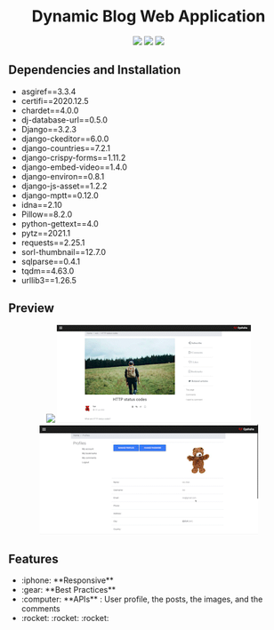 <h1 align='center'>Dynamic Blog Web Application </h1>

<p align='center'>
  <img src='https://img.shields.io/badge/Django-092E20?style=for-the-badge&logo=django&logoColor=white' height='20'>
  <img src='https://img.shields.io/badge/MySQL-00000F?style=for-the-badge&logo=mysql&logoColor=white' height='20'>
  <img src='https://img.shields.io/badge/Bootstrap-563D7C?style=for-the-badge&logo=bootstrap&logoColor=white' height='20'>
</p>

<h2>Dependencies and Installation</h2>
<ul>
  <li>asgiref==3.3.4</li>
  <li>certifi==2020.12.5</li>
  <li>chardet==4.0.0</li>
  <li>dj-database-url==0.5.0</li>
  <li>Django==3.2.3</li>
  <li>django-ckeditor==6.0.0</li>
  <li>django-countries==7.2.1</li>
  <li>django-crispy-forms==1.11.2</li>
  <li>django-embed-video==1.4.0</li>
  <li>django-environ==0.8.1</li>
  <li>django-js-asset==1.2.2</li>
  <li>django-mptt==0.12.0</li>
  <li>idna==2.10</li>
  <li>Pillow==8.2.0</li>
  <li>python-gettext==4.0</li>
  <li>pytz==2021.1</li>
  <li>requests==2.25.1</li>
  <li>sorl-thumbnail==12.7.0</li>
  <li>sqlparse==0.4.1</li>
  <li>tqdm==4.63.0</li>
  <li>urllib3==1.26.5</li>
</ul>

<h2>Preview</h2>
<p align='center'>
  <img src='./gif/01.gif'>
  <img src='./gif/02.gif'>
  <img src='./gif/04.gif'>
</p>

<h2>Features</h2>
<ul>
  <li>:iphone: **Responsive** </li>
  <li>:gear: **Best Practices** </li>
  <li>:computer: **APIs** :  User profile, the posts, the images, and the comments </li>
  <li> :rocket: :rocket: :rocket: </li>
</ul>
